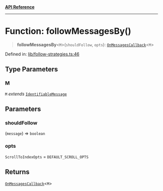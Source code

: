 [**API Reference**](../README.md)

***

# Function: followMessagesBy()

> **followMessagesBy**\<`M`\>(`shouldFollow`, `opts`): [`OnMessagesCallback`](../type-aliases/OnMessagesCallback.md)\<`M`\>

Defined in: [lib/follow-strategies.ts:46](https://github.com/wix-incubator/chat-viewer/blob/471a1f3ecfdb5a33a5c084cf260a676004074615/lib/follow-strategies.ts#L46)

## Type Parameters

### M

`M` *extends* [`IdentifiableMessage`](../type-aliases/IdentifiableMessage.md)

## Parameters

### shouldFollow

(`message`) => `boolean`

### opts

`ScrollToIndexOpts` = `DEFAULT_SCROLL_OPTS`

## Returns

[`OnMessagesCallback`](../type-aliases/OnMessagesCallback.md)\<`M`\>
